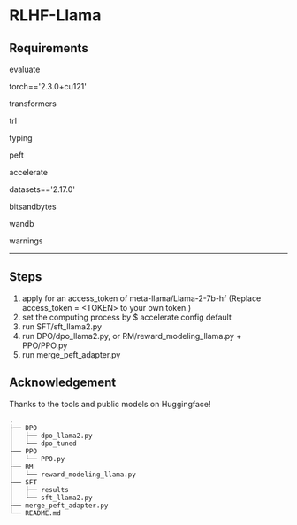 # RLHF-Llama

## Requirements

evaluate

torch=='2.3.0+cu121'

transformers

trl

typing

peft

accelerate

datasets=='2.17.0'

bitsandbytes

wandb

warnings

---

## Steps
1. apply for an access_token of meta-llama/Llama-2-7b-hf (Replace access_token = \<TOKEN\> to your own token.)
2. set the computing process by $ accelerate config default
3. run SFT/sft_llama2.py
4. run DPO/dpo_llama2.py, or RM/reward_modeling_llama.py + PPO/PPO.py
5. run merge_peft_adapter.py


## Acknowledgement
Thanks to the tools and public models on Huggingface!


```
.
├── DPO
│   ├── dpo_llama2.py
│   └── dpo_tuned
├── PPO
│   └── PPO.py
├── RM
│   └── reward_modeling_llama.py
├── SFT
│   ├── results
│   └── sft_llama2.py
├── merge_peft_adapter.py
└── README.md
```
